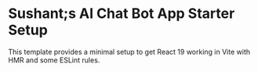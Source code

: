 # Sushant;s AI Chat Bot App Starter Setup

This template provides a minimal setup to get React 19 working in Vite with HMR and some ESLint rules.

